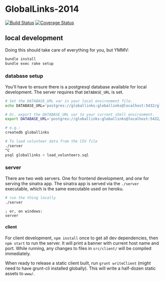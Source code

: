 GlobalLinks-2014
================

[![Build Status](https://travis-ci.org/globallinks/volunteer-portal.svg?branch=master)](https://travis-ci.org/globallinks/volunteer-portal)
[![Coverage Status](https://coveralls.io/repos/globallinks/volunteer-portal/badge.png)](https://coveralls.io/r/globallinks/volunteer-portal)

## local development

Doing this should take care of everything for you, but YMMV:

``` bash
bundle install
bundle exec rake setup
```

### database setup

You'll have to ensure there is a postgresql database available for
local development.  The server requires that `DATABASE_URL` is set.


``` bash
# Set the DATABASE_URL var in your local environment file.
echo DATABASE_URL='postgres://globallinks:globallinks@localhost:5432/globallinks' >> .env

# Or, export the DATABASE_URL var to your current shell environment.
export DATABASE_URL='postgres://globallinks:globallinks@localhost:5432/globallinks'

# e.g.:
createdb globallinks

# To load volunteer data from the CSV file
./server
^C
psql globallinks < load_volunteers.sql

```

### server

There are two web servers.  One for frontend development, and one
for serving the sinatra app.  The sinatra app is served via the
`./server` executable, which is the same executable used on heroku.


``` bash
# run the thing locally
./server
```

``` cmd
; or, on windows:
server
```

#### client

For client development, `npm install` once to get all dev
dependencies, then `npm start` to run the server. It will
print a banner with current host name and port. While running,
any changes to files in `src/client/` will be compiled
immediately.

When ready to release a static client built, run
`grunt writeClient` (might need to have grunt-cli installed
globally). This will write a half-dozen static assets to `www/`.
